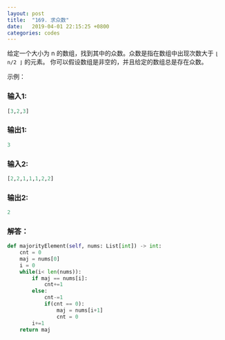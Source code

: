 ```yaml
---
layout: post
title:  "169. 求众数"
date:   2019-04-01 22:15:25 +0800
categories: codes
---
```



给定一个大小为 n 的数组，找到其中的众数。众数是指在数组中出现次数大于 `⌊ n/2 ⌋` 的元素。
你可以假设数组是非空的，并且给定的数组总是存在众数。

示例：  

### 输入1:   
```Python
[3,2,3]
```

### 输出1:  
```Python
3
```

### 输入2:   
```Python
[2,2,1,1,1,2,2]
```
### 输出2:  
```Python
2
```

### 解答：  

```Python
def majorityElement(self, nums: List[int]) -> int:
    cnt = 0
    maj = nums[0]
    i = 0
    while(i< len(nums)):
        if maj == nums[i]:
            cnt+=1
        else:
            cnt-=1
            if(cnt == 0):
                maj = nums[i+1]
                cnt = 0
        i+=1
    return maj
```
